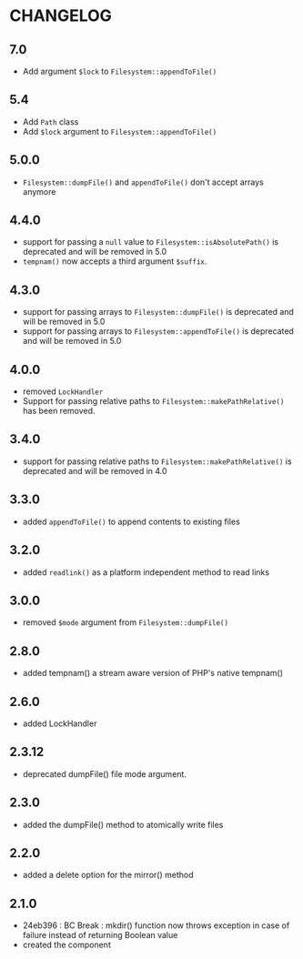 CHANGELOG
=========

7.0
---

* Add argument `$lock` to `Filesystem::appendToFile()`

5.4
---

* Add `Path` class
* Add `$lock` argument to `Filesystem::appendToFile()`

5.0.0
-----

* `Filesystem::dumpFile()` and `appendToFile()` don't accept arrays anymore

4.4.0
-----

* support for passing a `null` value to `Filesystem::isAbsolutePath()` is deprecated and will be removed in 5.0
* `tempnam()` now accepts a third argument `$suffix`.

4.3.0
-----

* support for passing arrays to `Filesystem::dumpFile()` is deprecated and will be removed in 5.0
* support for passing arrays to `Filesystem::appendToFile()` is deprecated and will be removed in 5.0

4.0.0
-----

* removed `LockHandler`
* Support for passing relative paths to `Filesystem::makePathRelative()` has been removed.

3.4.0
-----

* support for passing relative paths to `Filesystem::makePathRelative()` is deprecated and will be removed in 4.0

3.3.0
-----

* added `appendToFile()` to append contents to existing files

3.2.0
-----

* added `readlink()` as a platform independent method to read links

3.0.0
-----

* removed `$mode` argument from `Filesystem::dumpFile()`

2.8.0
-----

* added tempnam() a stream aware version of PHP's native tempnam()

2.6.0
-----

* added LockHandler

2.3.12
------

* deprecated dumpFile() file mode argument.

2.3.0
-----

* added the dumpFile() method to atomically write files

2.2.0
-----

* added a delete option for the mirror() method

2.1.0
-----

* 24eb396 : BC Break : mkdir() function now throws exception in case of failure instead of returning Boolean value
* created the component
